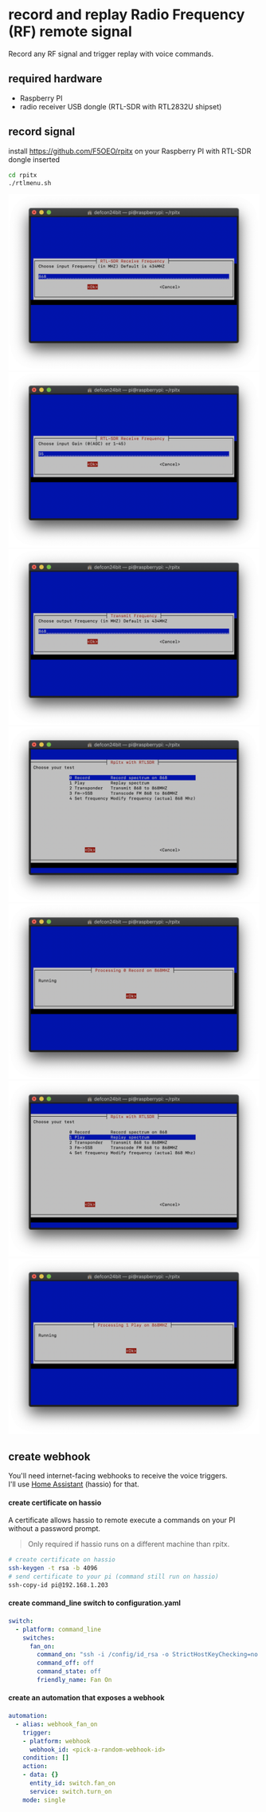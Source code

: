 # record and replay Radio Frequency (RF) remote signal 
Record any RF signal and trigger replay with voice commands.     
<!--Use voice commands to control devices that use a Radio Frequency (RF) remote.   
Examples with picture: airconditioner, remote power plugs, fans and kichen hoods. 
Text-->

## required hardware

* Raspberry PI 
* radio receiver USB dongle (RTL-SDR with RTL2832U shipset)

## record signal 

install https://github.com/F5OEO/rpitx on your Raspberry PI with RTL-SDR dongle inserted

```bash
cd rpitx
./rtlmenu.sh
```
![](docs/pics/record-RF-menu-00002.png)
![](docs/pics/record-RF-menu-00003.png)
![](docs/pics/record-RF-menu-00004.png)
![](docs/pics/record-RF-menu-00005.png)
![](docs/pics/record-RF-menu-00006.png)
![](docs/pics/record-RF-menu-00007.png)
![](docs/pics/record-RF-menu-00008.png)

## create webhook

You'll need internet-facing webhooks to receive the voice triggers.  
I'll use [Home Assistant](https://www.home-assistant.io) (hassio) for that.  

#### create certificate on hassio

A certificate allows hassio to remote execute a commands on your PI without a password prompt. 
> Only required if hassio runs on a different machine than rpitx.  
>     

```bash
# create certificate on hassio
ssh-keygen -t rsa -b 4096
# send certificate to your pi (command still run on hassio)
ssh-copy-id pi@192.168.1.203
```

#### create command_line switch to configuration.yaml

```yaml
switch:
  - platform: command_line
    switches:
      fan_on:
        command_on: "ssh -i /config/id_rsa -o StrictHostKeyChecking=no -q pi@192.168.1.203 sudo ./rpitx/sendiq -s 250000 -f 868.0000e6 -t u8 -i ./rpitx/fan-all-on.iq | wc -l >> /config/command.log"
        command_off: off
        command_state: off
        friendly_name: Fan On
```

#### create an automation that exposes a webhook 

```yaml
automation:
  - alias: webhook_fan_on
    trigger:
    - platform: webhook
      webhook_id: <pick-a-random-webhook-id>
    condition: []
    action:
    - data: {}
      entity_id: switch.fan_on
      service: switch.turn_on
    mode: single
```
